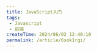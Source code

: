 ```yaml
---
title: JavaScript入门
tags:
 - Javascript
 - 前端
createTime: 2024/06/02 12:40:10
permalink: /article/6sok1rgi/
---
```

